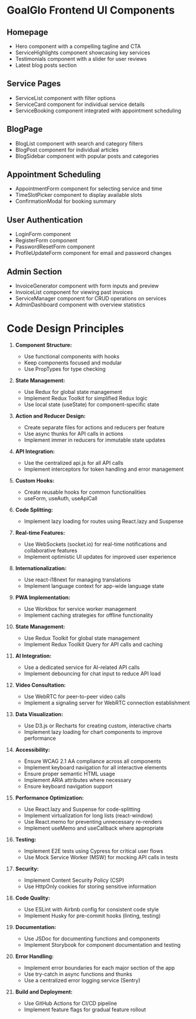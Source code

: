 # GoalGlo Frontend UI Components

## Homepage

- Hero component with a compelling tagline and CTA
- ServiceHighlights component showcasing key services
- Testimonials component with a slider for user reviews
- Latest blog posts section

## Service Pages

- ServiceList component with filter options
- ServiceCard component for individual service details
- ServiceBooking component integrated with appointment scheduling

## BlogPage

- BlogList component with search and category filters
- BlogPost component for individual articles
- BlogSidebar component with popular posts and categories

## Appointment Scheduling

- AppointmentForm component for selecting service and time
- TimeSlotPicker component to display available slots
- ConfirmationModal for booking summary

## User Authentication

- LoginForm component
- RegisterForm component
- PasswordResetForm component
- ProfileUpdateForm component for email and password changes

## Admin Section

- InvoiceGenerator component with form inputs and preview
- InvoiceList component for viewing past invoices
- ServiceManager component for CRUD operations on services
- AdminDashboard component with overview statistics

# Code Design Principles

1. **Component Structure:**
    - Use functional components with hooks
    - Keep components focused and modular
    - Use PropTypes for type checking

2. **State Management:**
    - Use Redux for global state management
    - Implement Redux Toolkit for simplified Redux logic
    - Use local state (useState) for component-specific state

3. **Action and Reducer Design:**
    - Create separate files for actions and reducers per feature
    - Use async thunks for API calls in actions
    - Implement immer in reducers for immutable state updates

4. **API Integration:**
    - Use the centralized api.js for all API calls
    - Implement interceptors for token handling and error management

5. **Custom Hooks:**
    - Create reusable hooks for common functionalities
    - useForm, useAuth, useApiCall

6. **Code Splitting:**
    - Implement lazy loading for routes using React.lazy and Suspense

7. **Real-time Features:**
    - Use WebSockets (socket.io) for real-time notifications and collaborative features
    - Implement optimistic UI updates for improved user experience

8. **Internationalization:**
    - Use react-i18next for managing translations
    - Implement language context for app-wide language state

9. **PWA Implementation:**
    - Use Workbox for service worker management
    - Implement caching strategies for offline functionality

10. **State Management:**
    - Use Redux Toolkit for global state management
    - Implement Redux Toolkit Query for API calls and caching

11. **AI Integration:**
    - Use a dedicated service for AI-related API calls
    - Implement debouncing for chat input to reduce API load

12. **Video Consultation:**
    - Use WebRTC for peer-to-peer video calls
    - Implement a signaling server for WebRTC connection establishment

13. **Data Visualization:**
    - Use D3.js or Recharts for creating custom, interactive charts
    - Implement lazy loading for chart components to improve performance

14. **Accessibility:**
    - Ensure WCAG 2.1 AA compliance across all components
    - Implement keyboard navigation for all interactive elements
    - Ensure proper semantic HTML usage
    - Implement ARIA attributes where necessary
    - Ensure keyboard navigation support

15. **Performance Optimization:**
    - Use React.lazy and Suspense for code-splitting
    - Implement virtualization for long lists (react-window)
    - Use React.memo for preventing unnecessary re-renders
    - Implement useMemo and useCallback where appropriate

16. **Testing:**
    - Implement E2E tests using Cypress for critical user flows
    - Use Mock Service Worker (MSW) for mocking API calls in tests

17. **Security:**
    - Implement Content Security Policy (CSP)
    - Use HttpOnly cookies for storing sensitive information

18. **Code Quality:**
    - Use ESLint with Airbnb config for consistent code style
    - Implement Husky for pre-commit hooks (linting, testing)

19. **Documentation:**
    - Use JSDoc for documenting functions and components
    - Implement Storybook for component documentation and testing

20. **Error Handling:**
    - Implement error boundaries for each major section of the app
    - Use try-catch in async functions and thunks
    - Use a centralized error logging service (Sentry)

21. **Build and Deployment:**
    - Use GitHub Actions for CI/CD pipeline
    - Implement feature flags for gradual feature rollout